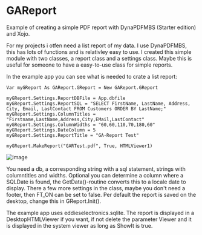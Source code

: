 # GAReport
Example of creating a simple PDF report with DynaPDFMBS (Starter edition) and Xojo.

For my projects i otfen need a list report of my data. I use DynaPDFMBS, this has lots of functions and is relativley easy to use. 
I created this simple module with two classes, a report class and a settings class. Maybe this is useful for someone to have a easy-to-use class for simple reports. 

In the example app you can see what is needed to crate a list report:

    Var myGReport As GAReport.GReport = New GAReport.GReport

    myGReport.Settings.ReportDBFile = App.dbfile
    myGReport.Settings.ReportSQL = "SELECT FirstName, LastName, Address, City, Email, LastContact FROM Customers ORDER BY LastName;"     
    myGReport.Settings.ColumnTitles = "Firstname,LastName,Address,City,EMail,LastContact"
    myGReport.Settings.ColumnWidths = "60,60,110,70,180,60"
    myGReport.Settings.DateColumn = 5
    myGReport.Settings.ReportTitle = "GA-Report Test"
    
    myGReport.MakeReport("GARTest.pdf", True, HTMLViewer1)
    
![image](https://github.com/user-attachments/assets/91dedf00-c790-4c53-a439-b78d6cedf8cf)

You need a db, a corresponding string with a sql statement, strings with columntitles and widths. Optional you can determine a column where a SQLDate is found, the GetData()-routine converts this to a locale date to display. There a few more settings in the class, maybe you don't need a footer, then FT_ON can be set to false. Per default the report is saved on the desktop, change this in GReport.Init().

The example app uses eddieselectronics.sqlite. The report is displayed in a DesktopHTMLViewer if you want, if not delete the parameter Viewer and it is displayed in the system viewer as long as ShowIt is true.


